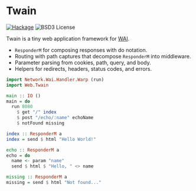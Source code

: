 # Twain

[![Hackage](https://img.shields.io/hackage/v/twain.svg?style=flat)](http://hackage.haskell.org/package/twain)
![BSD3 License](http://img.shields.io/badge/license-BSD3-brightgreen.svg)

Twain is a tiny web application framework for
[WAI](http://hackage.haskell.org/package/wai).

- `ResponderM` for composing responses with do notation.
- Routing with path captures that decompose `ResponderM` into middleware.
- Parameter parsing from cookies, path, query, and body.
- Helpers for redirects, headers, status codes, and errors.

```haskell
import Network.Wai.Handler.Warp (run)
import Web.Twain

main :: IO ()
main = do
  run 8080
    $ get "/" index
    $ post "/echo/:name" echoName
    $ notFound missing

index :: ResponderM a
index = send $ html "Hello World!"

echo :: ResponderM a
echo = do
  name <- param "name"
  send $ html $ "Hello, " <> name

missing :: ResponderM a
missing = send $ html "Not found..."
```
